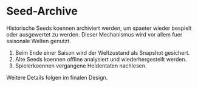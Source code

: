 # Seed-Archive

Historische Seeds koennen archiviert werden, um spaeter wieder bespielt oder ausgewertet zu werden. Dieser Mechanismus wird vor allem fuer saisonale Welten genutzt.

1. Beim Ende einer Saison wird der Weltzustand als Snapshot gesichert.
2. Alte Seeds koennen offline analysiert und wiederhergestellt werden.
3. Spielerkoennen vergangene Heldentaten nachlesen.

Weitere Details folgen im finalen Design.
